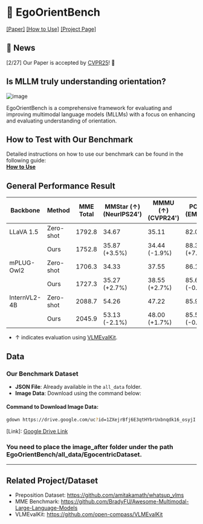 # 🧭 EgoOrientBench

[[Paper]](https://arxiv.org/abs/2411.16761v1)
[[How to Use]](https://github.com/jhCOR/EgoOrientBench/blob/main/How_to_USE.md)
[[Project Page]](https://jhcor.github.io/egoorientbench_is_right_right/)

## 📰 News
[2/27] Our Paper is accepted by [CVPR25](https://cvpr.thecvf.com/)! 🎉

## Is MLLM truly understanding orientation?
![image](https://github.com/user-attachments/assets/1557af5e-a946-4737-b3f1-eedc78fe2c95)

EgoOrientBench is a comprehensive framework for evaluating and improving multimodal language models (MLLMs) with a focus on enhancing and evaluating understanding of orientation.

## How to Test with Our Benchmark

Detailed instructions on how to use our benchmark can be found in the following guide:  
[**How to Use**](https://github.com/jhCOR/EgoOrientBench/blob/main/How_to_USE.md)

## General Performance Result
| Backbone      | Method    | MME Total | MMStar (↑) (NeurIPS24') | MMMU (↑) (CVPR24') | POPE (↑) (EMNLP'23) |
|--------------|----------|-----------|------------------------|--------------------|--------------------|
| LLaVA 1.5    | Zero-shot | 1792.8    | 34.67                  | 35.11              | 82.03              |
|              | Ours      | 1752.8    | 35.87 (+3.5%)          | 34.44 (-1.9%)      | 88.36 (+7.7%)      |
| mPLUG-Owl2   | Zero-shot | 1706.3    | 34.33                  | 37.55              | 86.16              |
|              | Ours      | 1727.3    | 35.27 (+2.7%)          | 38.55 (+2.7%)      | 85.60 (-0.6%)      |
| InternVL2-4B | Zero-shot | 2088.7    | 54.26                  | 47.22              | 85.91              |
|              | Ours      | 2045.9    | 53.13 (-2.1%)          | 48.00 (+1.7%)      | 85.56 (-0.4%)      |

* ↑ indicates evaluation using [VLMEvalKit](https://github.com/open-compass/VLMEvalKit).

## Data

### Our Benchmark Dataset

- **JSON File**: Already available in the `all_data` folder.
- **Image Data**: Download using the command below:

#### Command to Download Image Data:
```bash
gdown https://drive.google.com/uc?id=1ZXejrBfj6E3qtHYbrUxbnqdk16_osyjI
```

[Link]: [Google Drive Link](https://drive.google.com/file/d/1ZXejrBfj6E3qtHYbrUxbnqdk16_osyjI/view?usp=drive_link)
### You need to place the image_after folder under the path EgoOrientBench/all_data/EgocentricDataset.

---

## Related Project/Dataset

- Preposition Dataset: https://github.com/amitakamath/whatsup_vlms
- MME Benchmark: https://github.com/BradyFU/Awesome-Multimodal-Large-Language-Models
- VLMEvalKit: https://github.com/open-compass/VLMEvalKit
